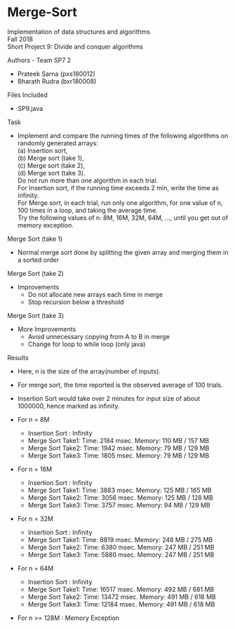 # Merge-Sort



Implementation of data structures and algorithms  
Fall 2018  
Short Project 9: Divide and conquer algorithms  

Authors - Team SP7 2
- Prateek Sarna (pxs180012)
- Bharath Rudra (bxr180008)

Files Included
- SP9.java

Task
- Implement and compare the running times of the following algorithms on randomly generated arrays:  
(a) Insertion sort,  
(b) Merge sort (take 1),  
(c) Merge sort (take 2),  
(d) Merge sort (take 3).  
Do not run more than one algorithm in each trial.  
For Insertion sort, if the running time exceeds 2 min, write the time as infinity.  
For Merge sort, in each trial, run only one algorithm, for one value of n, 100 times in a loop, and taking the average time.  
Try the following values of n: 8M, 16M, 32M, 64M, ..., until you get out of memory exception.

Merge Sort (take 1)
- Normal merge sort done by splitting the given array and merging them in a sorted order

Merge Sort (take 2)
- Improvements
  - Do not allocate new arrays each time in merge
  - Stop recursion below a threshold
  
Merge Sort (take 3)
- More Improvements
  - Avoid unnecessary copying from A to B in merge
  - Change for loop to while loop (only java)
  
Results
- Here, n is the size of the array(number of inputs).
- For merge sort, the time reported is the observed average of 100 trials.
- Insertion Sort would take over 2 minutes for input size of about 1000000, hence marked as infinity.

- For n = 8M
  - Insertion Sort	: Infinity
  - Merge Sort Take1: Time: 2184 msec. Memory: 110 MB / 157 MB
  - Merge Sort Take2: Time: 1942 msec. Memory: 79 MB / 129 MB
  - Merge Sort Take3: Time: 1805 msec. Memory: 79 MB / 129 MB

- For n = 16M
  - Insertion Sort	: Infinity
  - Merge Sort Take1: Time: 3883 msec. Memory: 125 MB / 165 MB
  - Merge Sort Take2: Time: 3056 msec. Memory: 125 MB / 128 MB
  - Merge Sort Take3: Time: 3757 msec. Memory: 94 MB / 129 MB

- For n = 32M
  - Insertion Sort	: Infinity
  - Merge Sort Take1: Time: 8819 msec. Memory: 248 MB / 275 MB
  - Merge Sort Take2: Time: 6380 msec. Memory: 247 MB / 251 MB
  - Merge Sort Take3: Time: 5880 msec. Memory: 247 MB / 251 MB

- For n = 64M
  - Insertion Sort	: Infinity
  - Merge Sort Take1: Time: 16517 msec. Memory: 492 MB / 681 MB
  - Merge Sort Take2: Time: 13472 msec. Memory: 491 MB / 618 MB
  - Merge Sort Take3: Time: 12184 msec. Memory: 491 MB / 618 MB

- For n >= 128M	: Memory Exception
